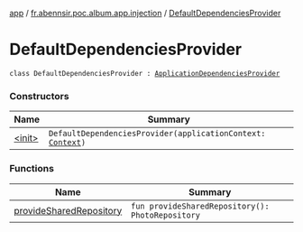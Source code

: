 [app](../../index.md) / [fr.abennsir.poc.album.app.injection](../index.md) / [DefaultDependenciesProvider](./index.md)

# DefaultDependenciesProvider

`class DefaultDependenciesProvider : `[`ApplicationDependenciesProvider`](../-application-dependencies-provider/index.md)

### Constructors

| Name | Summary |
|---|---|
| [&lt;init&gt;](-init-.md) | `DefaultDependenciesProvider(applicationContext: `[`Context`](https://developer.android.com/reference/android/content/Context.html)`)` |

### Functions

| Name | Summary |
|---|---|
| [provideSharedRepository](provide-shared-repository.md) | `fun provideSharedRepository(): PhotoRepository` |
